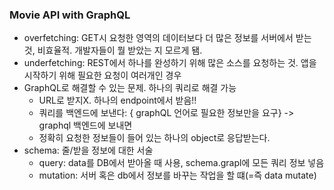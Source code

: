 ### Movie API with GraphQL

- overfetching: GET시 요청한 영역의 데이터보다 더 많은 정보를 서버에서 받는 것, 비효율적. 개발자들이 뭘 받았는 지 모르게 됌.
- underfetching: REST에서 하나를 완성하기 위해 많은 소스를 요청하는 것. 앱을 시작하기 위해 필요한 요청이 여러개인 경우
- GraphQL로 해결할 수 있는 문제. 하나의 쿼리로 해결 가능
  - URL로 받지X. 하나의 endpoint에서 받음!!
  - 쿼리를 백엔드에 보낸다: { graphQL 언어로 필요한 정보만을 요구} -> graphql 백엔드에 보내면
  - 정확히 요청한 정보들이 들어 있는 하나의 object로 응답받는다.
- schema: 줄/받을 정보에 대한 서술
  - query: data를 DB에서 받아올 때 사용, schema.grapl에 모든 쿼리 정보 넣음
  - mutation: 서버 혹은 db에서 정보를 바꾸는 작업을 할 떄(=즉 data mutate)
